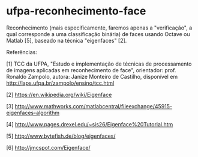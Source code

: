 # ufpa-reconhecimento-face
Reconhecimento (mais especificamente, faremos apenas a "verificação", a qual corresponde a uma classificação binária) de faces usando Octave ou Matlab [5], baseado na técnica "eigenfaces" [2].

Referências:

[1] TCC da UFPA, "Estudo e implementação de técnicas de processamento de imagens aplicadas em reconhecimento de face",
orientador: prof. Ronaldo Zampolo, autora: Janize Monteiro de Castilho,
disponível em http://laps.ufpa.br/zampolo/ensino/tcc.html

[2] https://en.wikipedia.org/wiki/Eigenface

[3] http://www.mathworks.com/matlabcentral/fileexchange/45915-eigenfaces-algorithm

[4] http://www.pages.drexel.edu/~sis26/Eigenface%20Tutorial.htm

[5] http://www.bytefish.de/blog/eigenfaces/

[6] http://jmcspot.com/Eigenface/

